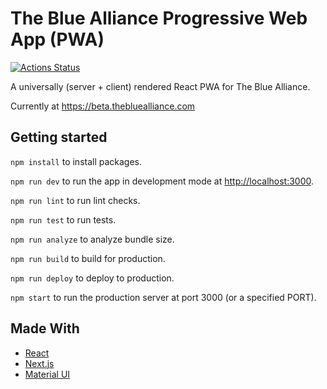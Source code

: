 # The Blue Alliance Progressive Web App (PWA)

[![Actions Status](https://wdp9fww0r9.execute-api.us-west-2.amazonaws.com/production/badge/the-blue-alliance/the-blue-alliance-pwa)](https://wdp9fww0r9.execute-api.us-west-2.amazonaws.com/production/results/the-blue-alliance/the-blue-alliance-pwa)

A universally (server + client) rendered React PWA for The Blue Alliance.

Currently at https://beta.thebluealliance.com

## Getting started

`npm install` to install packages.

`npm run dev` to run the app in development mode at [http://localhost:3000](http://localhost:3000).

`npm run lint` to run lint checks.

`npm run test` to run tests.

`npm run analyze` to analyze bundle size.

`npm run build` to build for production.

`npm run deploy` to deploy to production.

`npm start` to run the production server at port 3000 (or a specified PORT).

## Made With

- [React](https://github.com/facebook/react)
- [Next.js](https://github.com/zeit/next.js)
- [Material UI](https://github.com/mui-org/material-ui)
